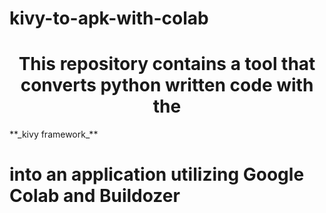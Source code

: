 # kivy-to-apk-with-colab
<h1 align="center">This repository contains a tool that converts python written code with the </h1> **_kivy framework_** <h1> into an application utilizing Google Colab and Buildozer </h1>
